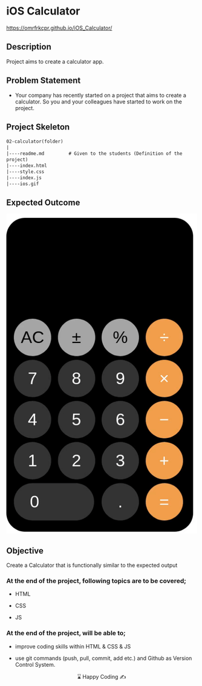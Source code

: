 # iOS Calculator

https://omrfrkcpr.github.io/iOS_Calculator/

## Description

Project aims to create a calculator app.

## Problem Statement

- Your company has recently started on a project that aims to create a calculator. So you and your colleagues have started to work on the project.

## Project Skeleton

```
02-calculator(folder)
|
|----readme.md         # Given to the students (Definition of the project)
|----index.html
|----style.css
|----index.js
|----ios.gif
```

## Expected Outcome

![Project  Snapshot](./ios.gif)

## Objective

Create a Calculator that is functionally similar to the expected output

### At the end of the project, following topics are to be covered;

- HTML

- CSS

- JS

### At the end of the project, will be able to;

- improve coding skills within HTML & CSS & JS

- use git commands (push, pull, commit, add etc.) and Github as Version Control System.


<p align="center"> ⌛ Happy Coding  ✍ </p>
